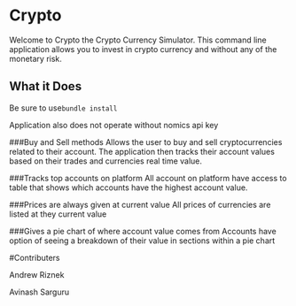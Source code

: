 # Crypto

Welcome to Crypto the Crypto Currency Simulator. This command line application allows you to invest in crypto currency and without any of the monetary risk.

## What it Does

Be sure to use```bundle install```

Application also does not operate without nomics api key


###Buy and Sell methods 
Allows the user to buy and sell cryptocurrencies related to their account. The application then tracks their account values based on their trades and currencies real time value.

###Tracks top accounts on platform
All account on platform have access to table that shows which accounts have the highest account value.

###Prices are always given at current value
All prices of currencies are listed at they current value 

###Gives a pie chart of where account value comes from
Accounts have option of seeing a breakdown of their value in sections within a pie chart

#Contributers

Andrew Riznek

Avinash Sarguru
